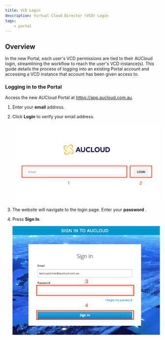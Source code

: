 ```yaml
---
title: VCD Login
description: Virtual Cloud Director (VCD) Login
tags:
    - portal
---
```


## Overview
In the new Portal, each user's VCD permissions are tied to their AUCloud login, streamlining the workflow to reach the user's VCD instance(s). This guide details the process of logging into an existing Portal account and accessing a VCD instance that account has been given access to.

### Logging in to the Portal

Access the new AUCloud Portal at https://app.aucloud.com.au.

1. Enter your **email** address.
1. Click **Login** to verify your email address.

    ![Login with email](./assets/setup-account-1.png)
1. The website will navigate to the login page. Enter your **password** .
2. Press **Sign In**.
  
    ![Enter password](./assets/setup-account-2.png)